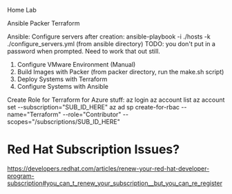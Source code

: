 Home Lab

Ansible
Packer
Terraform

Ansible: Configure servers after creation:
ansible-playbook -i ./hosts -k ./configure_servers.yml (from ansible directory)
TODO: you don't put in a password when prompted. Need to work that out still.

1. Configure VMware Environment (Manual)
2. Build Images with Packer (from packer directory, run the make.sh script)
3. Deploy Systems with Terraform
4. Configure Systems with Ansible

Create Role for Terraform for Azure stuff:
az login
az account list
az account set --subscription="SUB_ID_HERE"
az ad sp create-for-rbac --name="Terraform" --role="Contributor" --scopes="/subscriptions/SUB_ID_HERE"

# Red Hat Subscription Issues?

https://developers.redhat.com/articles/renew-your-red-hat-developer-program-subscription#you_can_t_renew_your_subscription__but_you_can_re_register
